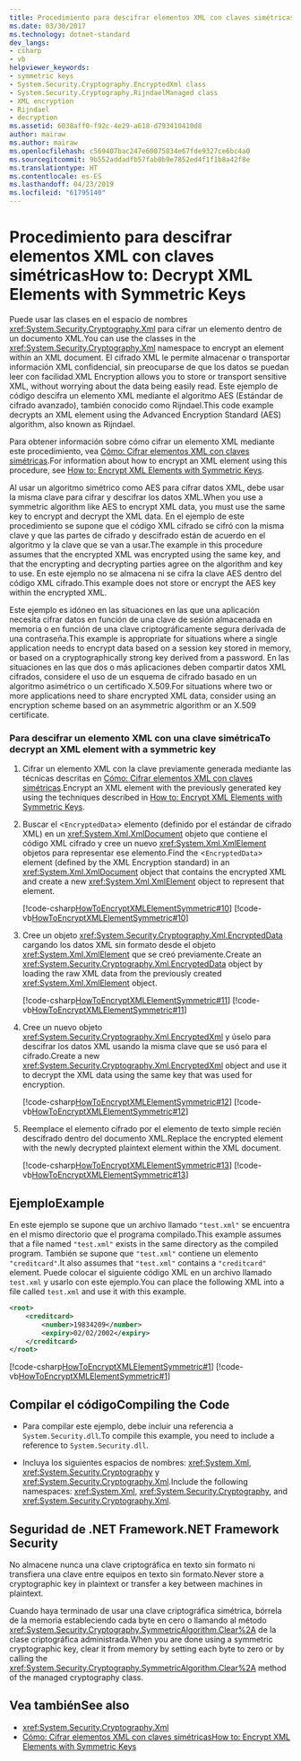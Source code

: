 ```yaml
---
title: Procedimiento para descifrar elementos XML con claves simétricas
ms.date: 03/30/2017
ms.technology: dotnet-standard
dev_langs:
- csharp
- vb
helpviewer_keywords:
- symmetric keys
- System.Security.Cryptography.EncryptedXml class
- System.Security.Cryptography.RijndaelManaged class
- XML encryption
- Rijndael
- decryption
ms.assetid: 6038aff0-f92c-4e29-a618-d793410410d8
author: mairaw
ms.author: mairaw
ms.openlocfilehash: c569407bac247e60075834e67fde9327ce6bc4a0
ms.sourcegitcommit: 9b552addadfb57fab0b9e7852ed4f1f1b8a42f8e
ms.translationtype: HT
ms.contentlocale: es-ES
ms.lasthandoff: 04/23/2019
ms.locfileid: "61795140"
---
```

# <a name="how-to-decrypt-xml-elements-with-symmetric-keys"></a><span data-ttu-id="7a1b1-102">Procedimiento para descifrar elementos XML con claves simétricas</span><span class="sxs-lookup"><span data-stu-id="7a1b1-102">How to: Decrypt XML Elements with Symmetric Keys</span></span>
<span data-ttu-id="7a1b1-103">Puede usar las clases en el espacio de nombres <xref:System.Security.Cryptography.Xml> para cifrar un elemento dentro de un documento XML.</span><span class="sxs-lookup"><span data-stu-id="7a1b1-103">You can use the classes in the <xref:System.Security.Cryptography.Xml> namespace to encrypt an element within an XML document.</span></span>  <span data-ttu-id="7a1b1-104">El cifrado XML le permite almacenar o transportar información XML confidencial, sin preocuparse de que los datos se puedan leer con facilidad.</span><span class="sxs-lookup"><span data-stu-id="7a1b1-104">XML Encryption allows you to store or transport sensitive XML, without worrying about the data being easily read.</span></span>  <span data-ttu-id="7a1b1-105">Este ejemplo de código descifra un elemento XML mediante el algoritmo AES (Estándar de cifrado avanzado), también conocido como Rijndael.</span><span class="sxs-lookup"><span data-stu-id="7a1b1-105">This code example decrypts an XML element using the Advanced Encryption Standard (AES) algorithm, also known as Rijndael.</span></span>  
  
 <span data-ttu-id="7a1b1-106">Para obtener información sobre cómo cifrar un elemento XML mediante este procedimiento, vea [Cómo: Cifrar elementos XML con claves simétricas](../../../docs/standard/security/how-to-encrypt-xml-elements-with-symmetric-keys.md).</span><span class="sxs-lookup"><span data-stu-id="7a1b1-106">For information about how to encrypt an XML element using this procedure, see [How to: Encrypt XML Elements with Symmetric Keys](../../../docs/standard/security/how-to-encrypt-xml-elements-with-symmetric-keys.md).</span></span>  
  
 <span data-ttu-id="7a1b1-107">Al usar un algoritmo simétrico como AES para cifrar datos XML, debe usar la misma clave para cifrar y descifrar los datos XML.</span><span class="sxs-lookup"><span data-stu-id="7a1b1-107">When you use a symmetric algorithm like AES to encrypt XML data, you must use the same key to encrypt and decrypt the XML data.</span></span>  <span data-ttu-id="7a1b1-108">En el ejemplo de este procedimiento se supone que el código XML cifrado se cifró con la misma clave y que las partes de cifrado y descifrado están de acuerdo en el algoritmo y la clave que se van a usar.</span><span class="sxs-lookup"><span data-stu-id="7a1b1-108">The example in this procedure assumes that the encrypted XML was encrypted using the same key, and that the encrypting and decrypting parties agree on the algorithm and key to use.</span></span>  <span data-ttu-id="7a1b1-109">En este ejemplo no se almacena ni se cifra la clave AES dentro del código XML cifrado.</span><span class="sxs-lookup"><span data-stu-id="7a1b1-109">This example does not store or encrypt the AES key within the encrypted XML.</span></span>  
  
 <span data-ttu-id="7a1b1-110">Este ejemplo es idóneo en las situaciones en las que una aplicación necesita cifrar datos en función de una clave de sesión almacenada en memoria o en función de una clave criptográficamente segura derivada de una contraseña.</span><span class="sxs-lookup"><span data-stu-id="7a1b1-110">This example is appropriate for situations where a single application needs to encrypt data based on a session key stored in memory, or based on a cryptographically strong key derived from a password.</span></span>  <span data-ttu-id="7a1b1-111">En las situaciones en las que dos o más aplicaciones deben compartir datos XML cifrados, considere el uso de un esquema de cifrado basado en un algoritmo asimétrico o un certificado X.509.</span><span class="sxs-lookup"><span data-stu-id="7a1b1-111">For situations where two or more applications need to share encrypted XML data, consider using an encryption scheme based on an asymmetric algorithm or an X.509 certificate.</span></span>  
  
### <a name="to-decrypt-an-xml-element-with-a-symmetric-key"></a><span data-ttu-id="7a1b1-112">Para descifrar un elemento XML con una clave simétrica</span><span class="sxs-lookup"><span data-stu-id="7a1b1-112">To decrypt an XML element with a symmetric key</span></span>  
  
1. <span data-ttu-id="7a1b1-113">Cifrar un elemento XML con la clave previamente generada mediante las técnicas descritas en [Cómo: Cifrar elementos XML con claves simétricas](../../../docs/standard/security/how-to-encrypt-xml-elements-with-symmetric-keys.md).</span><span class="sxs-lookup"><span data-stu-id="7a1b1-113">Encrypt an XML element with the previously generated key using the techniques described in [How to: Encrypt XML Elements with Symmetric Keys](../../../docs/standard/security/how-to-encrypt-xml-elements-with-symmetric-keys.md).</span></span>  
  
2. <span data-ttu-id="7a1b1-114">Buscar el <`EncryptedData`> elemento (definido por el estándar de cifrado XML) en un <xref:System.Xml.XmlDocument> objeto que contiene el código XML cifrado y cree un nuevo <xref:System.Xml.XmlElement> objetos para representar ese elemento.</span><span class="sxs-lookup"><span data-stu-id="7a1b1-114">Find the <`EncryptedData`> element (defined by the XML Encryption standard) in an <xref:System.Xml.XmlDocument> object that contains the encrypted XML and create a new <xref:System.Xml.XmlElement> object to represent that element.</span></span>  
  
     [!code-csharp[HowToEncryptXMLElementSymmetric#10](../../../samples/snippets/csharp/VS_Snippets_CLR/HowToEncryptXMLElementSymmetric/cs/sample.cs#10)]
     [!code-vb[HowToEncryptXMLElementSymmetric#10](../../../samples/snippets/visualbasic/VS_Snippets_CLR/HowToEncryptXMLElementSymmetric/vb/sample.vb#10)]  
  
3. <span data-ttu-id="7a1b1-115">Cree un objeto <xref:System.Security.Cryptography.Xml.EncryptedData> cargando los datos XML sin formato desde el objeto <xref:System.Xml.XmlElement> que se creó previamente.</span><span class="sxs-lookup"><span data-stu-id="7a1b1-115">Create an <xref:System.Security.Cryptography.Xml.EncryptedData> object by loading the raw XML data from the previously created <xref:System.Xml.XmlElement> object.</span></span>  
  
     [!code-csharp[HowToEncryptXMLElementSymmetric#11](../../../samples/snippets/csharp/VS_Snippets_CLR/HowToEncryptXMLElementSymmetric/cs/sample.cs#11)]
     [!code-vb[HowToEncryptXMLElementSymmetric#11](../../../samples/snippets/visualbasic/VS_Snippets_CLR/HowToEncryptXMLElementSymmetric/vb/sample.vb#11)]  
  
4. <span data-ttu-id="7a1b1-116">Cree un nuevo objeto <xref:System.Security.Cryptography.Xml.EncryptedXml> y úselo para descifrar los datos XML usando la misma clave que se usó para el cifrado.</span><span class="sxs-lookup"><span data-stu-id="7a1b1-116">Create a new <xref:System.Security.Cryptography.Xml.EncryptedXml> object and use it to decrypt the XML data using the same key that was used for encryption.</span></span>  
  
     [!code-csharp[HowToEncryptXMLElementSymmetric#12](../../../samples/snippets/csharp/VS_Snippets_CLR/HowToEncryptXMLElementSymmetric/cs/sample.cs#12)]
     [!code-vb[HowToEncryptXMLElementSymmetric#12](../../../samples/snippets/visualbasic/VS_Snippets_CLR/HowToEncryptXMLElementSymmetric/vb/sample.vb#12)]  
  
5. <span data-ttu-id="7a1b1-117">Reemplace el elemento cifrado por el elemento de texto simple recién descifrado dentro del documento XML.</span><span class="sxs-lookup"><span data-stu-id="7a1b1-117">Replace the encrypted element with the newly decrypted plaintext element within the XML document.</span></span>  
  
     [!code-csharp[HowToEncryptXMLElementSymmetric#13](../../../samples/snippets/csharp/VS_Snippets_CLR/HowToEncryptXMLElementSymmetric/cs/sample.cs#13)]
     [!code-vb[HowToEncryptXMLElementSymmetric#13](../../../samples/snippets/visualbasic/VS_Snippets_CLR/HowToEncryptXMLElementSymmetric/vb/sample.vb#13)]  
  
## <a name="example"></a><span data-ttu-id="7a1b1-118">Ejemplo</span><span class="sxs-lookup"><span data-stu-id="7a1b1-118">Example</span></span>  
 <span data-ttu-id="7a1b1-119">En este ejemplo se supone que un archivo llamado `"test.xml"` se encuentra en el mismo directorio que el programa compilado.</span><span class="sxs-lookup"><span data-stu-id="7a1b1-119">This example assumes that a file named `"test.xml"` exists in the same directory as the compiled program.</span></span>  <span data-ttu-id="7a1b1-120">También se supone que `"test.xml"` contiene un elemento `"creditcard"`.</span><span class="sxs-lookup"><span data-stu-id="7a1b1-120">It also assumes that `"test.xml"` contains a `"creditcard"` element.</span></span>  <span data-ttu-id="7a1b1-121">Puede colocar el siguiente código XML en un archivo llamado `test.xml` y usarlo con este ejemplo.</span><span class="sxs-lookup"><span data-stu-id="7a1b1-121">You can place the following XML into a file called `test.xml` and use it with this example.</span></span>  
  
```xml  
<root>  
    <creditcard>  
        <number>19834209</number>  
        <expiry>02/02/2002</expiry>  
    </creditcard>  
</root>  
```  
  
 [!code-csharp[HowToEncryptXMLElementSymmetric#1](../../../samples/snippets/csharp/VS_Snippets_CLR/HowToEncryptXMLElementSymmetric/cs/sample.cs#1)]
 [!code-vb[HowToEncryptXMLElementSymmetric#1](../../../samples/snippets/visualbasic/VS_Snippets_CLR/HowToEncryptXMLElementSymmetric/vb/sample.vb#1)]  
  
## <a name="compiling-the-code"></a><span data-ttu-id="7a1b1-122">Compilar el código</span><span class="sxs-lookup"><span data-stu-id="7a1b1-122">Compiling the Code</span></span>  
  
- <span data-ttu-id="7a1b1-123">Para compilar este ejemplo, debe incluir una referencia a `System.Security.dll`.</span><span class="sxs-lookup"><span data-stu-id="7a1b1-123">To compile this example, you need to include a reference to `System.Security.dll`.</span></span>  
  
- <span data-ttu-id="7a1b1-124">Incluya los siguientes espacios de nombres: <xref:System.Xml>, <xref:System.Security.Cryptography> y <xref:System.Security.Cryptography.Xml>.</span><span class="sxs-lookup"><span data-stu-id="7a1b1-124">Include the following namespaces: <xref:System.Xml>, <xref:System.Security.Cryptography>, and <xref:System.Security.Cryptography.Xml>.</span></span>  
  
## <a name="net-framework-security"></a><span data-ttu-id="7a1b1-125">Seguridad de .NET Framework</span><span class="sxs-lookup"><span data-stu-id="7a1b1-125">.NET Framework Security</span></span>  
 <span data-ttu-id="7a1b1-126">No almacene nunca una clave criptográfica en texto sin formato ni transfiera una clave entre equipos en texto sin formato.</span><span class="sxs-lookup"><span data-stu-id="7a1b1-126">Never store a cryptographic key in plaintext or transfer a key between machines in plaintext.</span></span>  
  
 <span data-ttu-id="7a1b1-127">Cuando haya terminado de usar una clave criptográfica simétrica, bórrela de la memoria estableciendo cada byte en cero o llamando al método <xref:System.Security.Cryptography.SymmetricAlgorithm.Clear%2A> de la clase criptográfica administrada.</span><span class="sxs-lookup"><span data-stu-id="7a1b1-127">When you are done using a symmetric cryptographic key, clear it from memory by setting each byte to zero or by calling the <xref:System.Security.Cryptography.SymmetricAlgorithm.Clear%2A> method of the managed cryptography class.</span></span>  
  
## <a name="see-also"></a><span data-ttu-id="7a1b1-128">Vea también</span><span class="sxs-lookup"><span data-stu-id="7a1b1-128">See also</span></span>

- <xref:System.Security.Cryptography.Xml>
- [<span data-ttu-id="7a1b1-129">Cómo: Cifrar elementos XML con claves simétricas</span><span class="sxs-lookup"><span data-stu-id="7a1b1-129">How to: Encrypt XML Elements with Symmetric Keys</span></span>](../../../docs/standard/security/how-to-encrypt-xml-elements-with-symmetric-keys.md)
